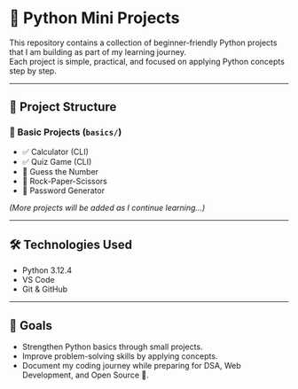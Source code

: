 # 🐍 Python Mini Projects  

This repository contains a collection of beginner-friendly Python projects that I am building as part of my learning journey.  
Each project is simple, practical, and focused on applying Python concepts step by step.  

---

## 📂 Project Structure  

### 🔰 Basic Projects (`basics/`)  
- ✅ Calculator (CLI)  
- ✅ Quiz Game (CLI)  
- 🔲 Guess the Number  
- 🔲 Rock-Paper-Scissors  
- 🔲 Password Generator  

*(More projects will be added as I continue learning...)*  

---

## 🛠️ Technologies Used  
- Python 3.12.4  
- VS Code  
- Git & GitHub  

---

## 🎯 Goals  
- Strengthen Python basics through small projects.  
- Improve problem-solving skills by applying concepts.  
- Document my coding journey while preparing for DSA, Web Development, and Open Source 🚀.  
